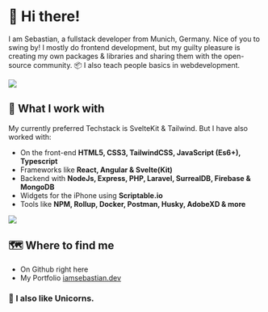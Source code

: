 <!-- @format -->

# 👋 Hi there!

I am Sebastian, a fullstack developer from Munich, Germany. Nice of you to swing by! I mostly do frontend development, but my guilty pleasure is creating my own packages & libraries and sharing them with the open-source community. 📦 I also teach people basics in webdevelopment.

<a href="https://github.com/anuraghazra/github-readme-stats">
  <img align="center" src="https://github-readme-stats.vercel.app/api?username=iamsebastiandev&show_icons=true&theme=onedark&hide=contribs" />
</a>

## 🔧 What I work with

My currently preferred Techstack is SvelteKit & Tailwind. But I have also worked with:

-   On the front-end **HTML5, CSS3, TailwindCSS, JavaScript (Es6+), Typescript**
-   Frameworks like **React, Angular & Svelte(Kit)**
-   Backend with **NodeJs, Express, PHP, Laravel, SurrealDB, Firebase & MongoDB**
-   Widgets for the iPhone using **Scriptable.io**
-   Tools like **NPM, Rollup, Docker, Postman, Husky, AdobeXD & more**

<a href="https://github.com/anuraghazra/convoychat">
  <img align="center" src="https://github-readme-stats.vercel.app/api/top-langs/?username=iamsebastiandev&show_icons=true&theme=onedark&layout=compact" />
</a>

## 🗺 Where to find me

-   On Github right here
-   My Portfolio [iamsebastian.dev](https://iamsebastian.dev)

### 🦄 I also like Unicorns.
